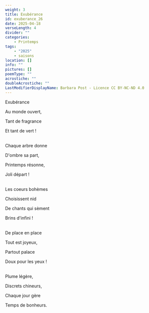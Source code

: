 ```yaml
---
weight: 3
title: Exubérance
id: exuberance_26
date: 2025-04-18
verseLength: 4
divider: ""
categories:
    - Printemps
tags:
    - "2025"
    - saisons
location: []
info: ""
pictures: []
poemType: ""
acrostiche: ""
doubleAcrostiche: ""
LastModifierDisplayName: Barbara Post - Licence CC BY-NC-ND 4.0
---
```

Exubérance

Au monde ouvert,

Tant de fragrance

Et tant de vert !

 \
Chaque arbre donne

D'ombre sa part,

Printemps résonne,

Joli départ !

 \
Les coeurs bohèmes

Choisissent nid

De chants qui sèment

Brins d'infini !

 \
De place en place

Tout est joyeux,

Partout palace

Doux pour les yeux !

 \
Plume légère,

Discrets chineurs,

Chaque jour gère

Temps de bonheurs.